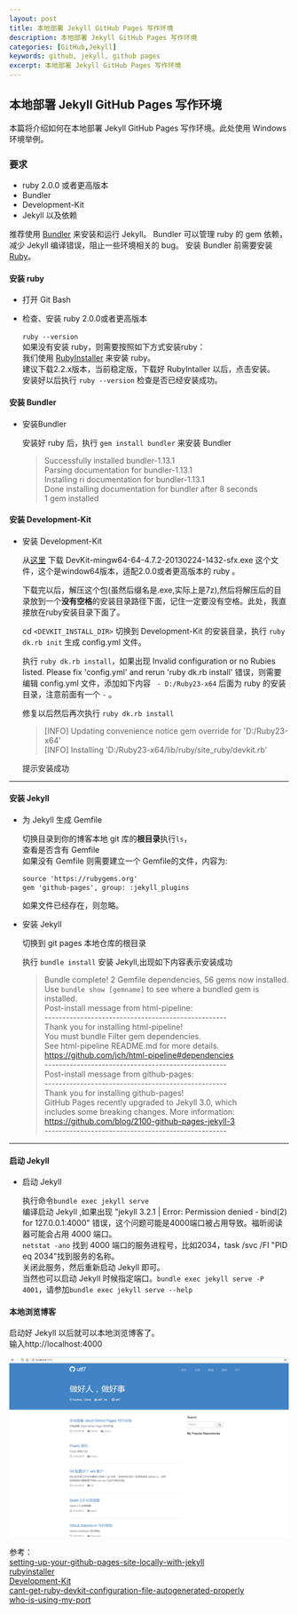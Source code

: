 ```yaml
---
layout: post
title: 本地部署 Jekyll GitHub Pages 写作环境 
description: 本地部署 Jekyll GitHub Pages 写作环境 
categories: [GitHub,Jekyll]
keywords: github, jekyll, github pages
excerpt: 本地部署 Jekyll GitHub Pages 写作环境
---
```


## 本地部署 Jekyll GitHub Pages 写作环境

本篇将介绍如何在本地部署 Jekyll GitHub Pages 写作环境。此处使用 Windows 环境举例。

### **要求**  
- ruby 2.0.0 或者更高版本
- Bundler
- Development-Kit
- Jekyll 以及依赖

推荐使用 [Bundler](http://bundler.io/) 来安装和运行 Jekyll。 Bundler 可以管理 ruby 的 gem 依赖，减少 Jekyll 编译错误，阻止一些环境相关的 bug。 安装 Bundler 前需要安装 [Ruby](https://www.ruby-lang.org/zh_cn/)。
	
#### 安装 ruby

- 打开 Git Bash

- 检查、安装 ruby 2.0.0或者更高版本

	`ruby --version`    
	如果没有安装 ruby，则需要按照如下方式安装ruby：  
	我们使用 [RubyInstaller](http://rubyinstaller.org/downloads/) 来安装 ruby。  
	建议下载2.2.x版本，当前稳定版，下载好 RubyIntaller 以后，点击安装。       
	安装好以后执行 `ruby --version` 检查是否已经安装成功。   

#### 安装 Bundler

- 安装Bundler

	安装好 ruby 后，执行 `gem install bundler` 来安装 Bundler    

	>Successfully installed bundler-1.13.1    
	Parsing documentation for bundler-1.13.1    
	Installing ri documentation for bundler-1.13.1    
	Done installing documentation for bundler after 8 seconds    
	1 gem installed


#### 安装 Development-Kit

- 安装 Development-Kit

	从[这里](http://rubyinstaller.org/downloads/) 下载 DevKit-mingw64-64-4.7.2-20130224-1432-sfx.exe 这个文件，这个是window64版本，适配2.0.0或者更高版本的 ruby 。  

    下载完以后，解压这个包(虽然后缀名是.exe,实际上是7z),然后将解压后的目录放到一个**没有空格**的安装目录路径下面，记住一定要没有空格。此处，我直接放在ruby安装目录下面了。  

   cd `<DEVKIT_INSTALL_DIR>` 切换到 Development-Kit 的安装目录，执行 `ruby dk.rb init` 生成 config.yml 文件。  

   执行 `ruby dk.rb install`，如果出现 Invalid configuration or no Rubies listed. Please fix 'config.yml' and rerun 'ruby dk.rb install' 错误，则需要编辑 config.yml 文件，添加如下内容 ` - D:/Ruby23-x64` 后面为 ruby 的安装目录，注意前面有一个 ` - `  。  

   修复以后然后再次执行 `ruby dk.rb install`  

	>[INFO] Updating convenience notice gem override for 'D:/Ruby23-x64'  
	>[INFO] Installing 'D:/Ruby23-x64/lib/ruby/site_ruby/devkit.rb'


   提示安装成功

***

#### 安装 Jekyll

- 为 Jekyll 生成 Gemfile 

	切换目录到你的博客本地 git 库的**根目录**执行`ls`，  
	查看是否含有 Gemfile  
	如果没有 Gemfile 则需要建立一个 Gemfile的文件，内容为:  
	
  ```
  source 'https://rubygems.org'  
  gem 'github-pages', group: :jekyll_plugins
  ```  
	如果文件已经存在，则忽略。

- 安装 Jekyll

	切换到 git pages 本地仓库的根目录  
	
	
	执行 `bundle install` 安装 Jekyll,出现如下内容表示安装成功
	
	
	>Bundle complete! 2 Gemfile dependencies, 56 gems now installed.  
Use `bundle show [gemname]` to see where a bundled gem is installed.  
Post-install message from html-pipeline:  
\-\-\-\-\-\-\-\-\-\-\-\-\-\-\-\-\-\-\-\-\-\-\-\-\-\-\-\-\-\-\-\-\-\-\-\-\-\-\-\-\--\-\-\-\-\-\-\-\-\-  
	>Thank you for installing html-pipeline!  
	You must bundle Filter gem dependencies.  
	See html-pipeline README.md for more details.  
	https://github.com/jch/html-pipeline#dependencies  
	\-\-\-\-\-\-\-\-\-\-\-\-\-\-\-\-\-\-\-\-\-\-\-\-\-\-\-\-\-\-\-\-\-\-\-\-\-\-\-\-\--\-\-\-\-\-\-\-\-\-  
	Post-install message from github-pages:  
	\-\-\-\-\-\-\-\-\-\-\-\-\-\-\-\-\-\-\-\-\-\-\-\-\-\-\-\-\-\-\-\-\-\-\-\-\-\-\-\-\--\-\-\-\-\-\-\-\-\-  
	>Thank you for installing github-pages!  
	GitHub Pages recently upgraded to Jekyll 3.0, which  
	includes some breaking changes. More information:  
	https://github.com/blog/2100-github-pages-jekyll-3  
	\-\-\-\-\-\-\-\-\-\-\-\-\-\-\-\-\-\-\-\-\-\-\-\-\-\-\-\-\-\-\-\-\-\-\-\-\-\-\-\-\--\-\-\-\-\-\-\-\-\-  

***

#### 启动 Jekyll 

- 启动 Jekyll
   
   执行命令`bundle exec jekyll serve`    
   编译启动 Jekyll ,如果出现 "jekyll 3.2.1 | Error:  Permission denied - bind(2) for 127.0.0.1:4000" 错误，这个问题可能是4000端口被占用导致。福昕阅读器可能会占用 4000 端口。    
`netstat -ano` 找到 4000 端口的服务进程号，比如2034，task /svc /FI "PID eq 2034"找到服务的名称。    
关闭此服务，然后重新启动 Jekyll 即可。  
当然也可以启动 Jekyll 时候指定端口。`bundle exec jekyll serve -P 4001`，请参加`bundle exec jekyll serve --help`
    
#### 本地浏览博客

启动好 Jekyll 以后就可以本地浏览博客了。  
输入http://localhost:4000  


![](/images/posts/github/jekyll/jekyll_local_snapshot.png)
    

	
参考：    
[setting-up-your-github-pages-site-locally-with-jekyll](https://help.github.com/articles/setting-up-your-github-pages-site-locally-with-jekyll/)  
[rubyinstaller](http://rubyinstaller.org/downloads/)  
[Development-Kit](https://github.com/oneclick/rubyinstaller/wiki/Development-Kit)  
[cant-get-ruby-devkit-configuration-file-autogenerated-properly](http://stackoverflow.com/questions/16523607/cant-get-ruby-devkit-configuration-file-autogenerated-properly)    
[who-is-using-my-port](http://lxconan.github.io/2016/01/07/who-is-using-my-port/)  

